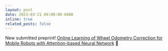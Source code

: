 ```yaml
---
layout: post
date: 2023-03-21 09:00:00-0400
inline: true
related_posts: false
---
```


New submitted preprint! [Online Learning of Wheel Odometry Correction for Mobile Robots with Attention-based Neural Network](https://arxiv.org/abs/2303.11725) 🛞
